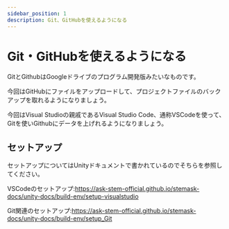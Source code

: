 ```yaml
---
sidebar_position: 1
description: Git、GitHubを使えるようになる
---
```


# Git・GitHubを使えるようになる

GitとGithubはGoogleドライブのプログラム開発版みたいなものです。

今回はGitHubにファイルをアップロードして、プロジェクトファイルのバックアップを取れるようになりましょう。

今回はVisual Studioの親戚であるVisual Studio Code、通称VSCodeを使って、Gitを使いGithubにデータを上げれるようになりましょう。

## セットアップ

セットアップについてはUnityドキュメントで書かれているのでそちらを参照してください。

VSCodeのセットアップ:https://ask-stem-official.github.io/stemask-docs/unity-docs/build-env/setup-visualstudio

Git関連のセットアップ:https://ask-stem-official.github.io/stemask-docs/unity-docs/build-env/setup_Git
